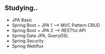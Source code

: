 ## Studying..

- JPA Basic
- Spring Boot + JPA 1   -->   MVC Pattern CRUD
- Spring Boot + JPA 2   -->   RESTful API 
- Spring Data JPA, QueryDSL 
- Spring Security
- Spring Webflux
